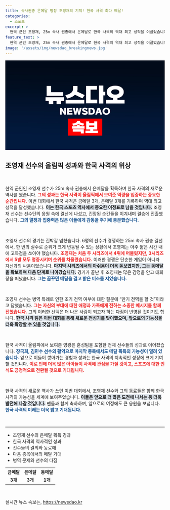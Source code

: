 ```yaml
---
title: 속사권총 은메달 병장 조영재의 기적! 한국 사격 최다 메달!
categories:
  - 스포츠
excerpt: >
  현역 군인 조영재, 25m 속사 권총에서 은메달로 한국 사격의 역대 최고 성적을 이끌었습니다! 파리 올림픽에서 금메달 3개, 은메달 3개를 추가하며 사격의 새로운 전성기를 맞이한 순간을 놓치지 마세요!
feature_text: >
  현역 군인 조영재, 25m 속사 권총에서 은메달로 한국 사격의 역대 최고 성적을 이끌었습니다! 파리 올림픽에서 금메달 3개, 은메달 3개를 추가하며 사격의 새로운 전성기를 맞이한 순간을 놓치지 마세요!
image: '/assets/img/newsdao_breakingnews.jpg'
---
```


<p><img src="/assets/img/newsdao_breakingnews.jpg" alt="pcversion 속보" /></p>

<h2 data-ke-size="size26">조영재 선수의 올림픽 성과와 한국 사격의 위상</h2>

<p data-ke-size="size16">&nbsp;</p>

<p>현역 군인인 조영재 선수가 25m 속사 권총에서 은메달을 획득하며 한국 사격의 새로운 역사를 썼습니다. <b><span style="color: #ee2323;">그의 성과는 한국 사격이 올림픽에서 보여준 역량을 입증하는 중요한 순간입니다.</span></b> 이번 대회에서 한국 사격은 금메달 3개, 은메달 3개를 기록하며 역대 최고 성적을 달성했습니다. <b><span style="background-color: #21538527;">이는 한국 스포츠 역사에서 중요한 이정표로 남을 것입니다.</span></b> 조영재 선수는 선수단의 응원 속에 결선에 나섰고, 긴장된 순간들을 이겨내며 결승에 진출했습니다. <b><span style="color: #1a5490;">그의 열정과 집중력은 많은 이들에게 감동을 주기에 충분했습니다.</span></b></p>

<p data-ke-size="size16">&nbsp;</p>

<p>조영재 선수의 경기는 긴박감 넘쳤습니다. 6명의 선수가 경쟁하는 25m 속사 권총 결선에서, 한 번의 실수로 순위가 크게 변동될 수 있는 상황에서 조영재는 아주 짧은 시간 내에 고득점을 쏘아야 했습니다. <b><span style="color: #ee2323;">조영재는 처음 두 시리즈에서 4위에 머물렀지만, 3시리즈에서 5발 모두 명중시키며 순위를 차올렸습니다.</span></b> 이러한 경쟁은 단순한 게임이 아니라 자신과의 싸움이었습니다. <b><span style="background-color: #21538527;">마지막 시리즈에서의 아쉬움이 더욱 돋보였지만, 그는 동메달을 확보하며 다음 단계로 나아갔습니다.</span></b> 경기가 끝난 후 조영재는 많은 감정을 안고 대회장을 떠났습니다. <b><span style="color: #1a5490;">그는 꿈꾸던 메달을 걸고 밝은 미소를 지었습니다.</span></b></p>

<p data-ke-size="size16">&nbsp;</p>

<p>조영재 선수는 병역 특례로 인한 조기 전역 여부에 대한 질문에 “만기 전역을 할 것”이라고 답했습니다. <b><span style="color: #ee2323;">그는 자신의 부대에 대한 애정과 가족에게 전하는 소중한 메시지를 함께 전했습니다.</span></b> 그의 이러한 선택은 더 나은 사람이 되고자 하는 다짐이 반영된 것이기도 합니다. <b><span style="background-color: #21538527;">한국 사격 팀은 이번 대회를 통해 새로운 전성기를 맞이했으며, 앞으로의 가능성을 더욱 확장할 수 있을 것입니다.</span></b></p>

<p data-ke-size="size16">&nbsp;</p>

<p>한국 사격이 올림픽에서 보여준 영광은 혼성팀을 포함한 전체 선수들의 성과로 이어졌습니다. <b><span style="color: #1a5490;">장국희, 김민수 선수의 활약으로 마지막 종목에서도 메달 획득의 가능성이 열려 있습니다.</span></b> 앞으로 이들이 쌓아가는 경험과 성과는 한국 사격의 지속적인 성장에 크게 기여할 것입니다. <b><span style="color: #ee2323;">이로 인해 더욱 많은 아이들이 사격에 관심을 가질 것이고, 스포츠에 대한 인식도 긍정적으로 전환될 것으로 기대됩니다.</span></b></p>

<p data-ke-size="size16">&nbsp;</p>

<p>한국 사격의 새로운 역사가 쓰인 이번 대회에서, 조영재 선수와 그의 동료들은 함께 한국 사격의 가능성을 세계에 보여주었습니다. <b><span style="background-color: #21538527;">이들은 앞으로 더 많은 도전에 나서는 등 더욱 발전해 나갈 것입니다.</span></b> 팬들과 함께 축하하며, 앞으로의 여정에도 큰 응원을 보냅니다. <b><span style="color: #1a5490;">한국 사격의 미래는 더욱 밝고 기대됩니다.</span></b> </p>

<p data-ke-size="size16">&nbsp;</p>

<hr />

<ul>
    <li>조영재 선수의 은메달 획득 경과</li>
    <li>한국 사격의 역사적인 성과</li>
    <li>선수들의 결의와 동료애</li>
    <li>다음 종목에서의 메달 기대</li>
    <li>병역 문제와 선수의 다짐</li>
</ul>

<table style="width:100%">
    <tr>
        <td style="text-align: center; height: 17px;"><b>금메달</b></td>
        <td style="text-align: center; height: 17px;"><b>은메달</b></td>
        <td style="text-align: center; height: 17px;"><b>동메달</b></td>
    </tr>
    <tr>
        <td style="text-align: center; height: 17px;"><b>3개</b></td>
        <td style="text-align: center; height: 17px;"><b>3개</b></td>
        <td style="text-align: center; height: 17px;"><b>1개</b></td>
    </tr>
</table>

<p data-ke-size="size16">&nbsp;</p>
실시간 뉴스 속보는, <a href="https://newsdao.kr" rel="dofollow">https://newsdao.kr</a>


